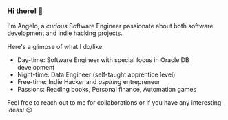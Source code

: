 ### Hi there! 👋

I'm Angelo, a *curious* Software Engineer passionate about both software development and indie hacking projects. 

Here's a glimpse of what I do/like.

- Day-time: Software Engineer with special focus in Oracle DB development
- Night-time: Data Engineer (self-taught apprentice level)
- Free-time: Indie Hacker and *aspiring* entrepreneur
- Passions: Reading books, Personal finance, Automation games

Feel free to reach out to me for collaborations or if you have any interesting ideas! 😉

